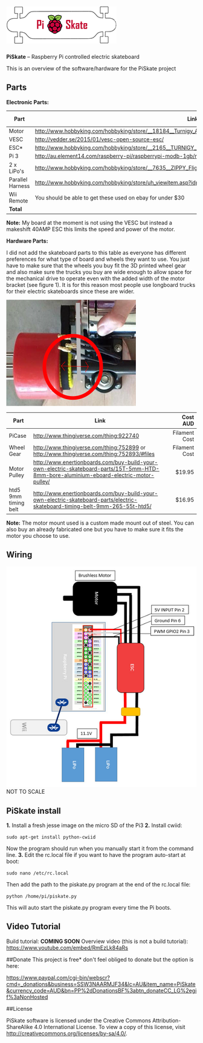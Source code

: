 ![Logo](doc/images/smallpiskate.png)
====================================
**PiSkate** – Raspberry Pi controlled electric skateboard 

This is an overview of the software/hardware for the PiSkate project


## Parts

**Electronic Parts:**

| Part              | Link                                                                                                              |Cost AUD   |
| -------------     |-------------                                                                                                      | -----:    |
| Motor             |http://www.hobbyking.com/hobbyking/store/__18184__Turnigy_Aerodrive_SK3_6374_149kv_Brushless_Outrunner_Motor.html  |$109       | 
| VESC              |http://vedder.se/2015/01/vesc-open-source-esc/                                                                     |$100       |
| ESC*              |http://www.hobbyking.com/hobbyking/store/__2165__TURNIGY_Plush_40amp_Speed_Controller_w_BEC.html                   |$30        |
| Pi 3              |http://au.element14.com/raspberry-pi/raspberrypi-modb-1gb/raspberry-pi-3-model-b/dp/2525226                        |$56        |
|2 x LiPo's         |http://www.hobbyking.com/hobbyking/store/__7635__ZIPPY_Flightmax_2200mAh_3S1P_30C.html                             |2 x $18.37 | 
|Parallel Harness   |http://www.hobbyking.com/hobbyking/store/uh_viewitem.asp?idproduct=10265                                           |$3.16      |
|Wii Remote         |You should be able to get these used on ebay for under $30                                                         |<$30       |
|**Total**          |                                                                                                                   |**$330**   |
**Note:** My board at the moment is not using the VESC but instead a makeshift 40AMP ESC this limits the speed and power of the motor.


**Hardware Parts:**

I did not add the skateboard parts to this table as everyone has different preferences for what type of board and wheels they want to use. You just have to make sure that the wheels you buy fit the 3D printed wheel gear and also make sure the trucks you buy are wide enough to allow space for the mechanical drive to operate even with the added width of the motor bracket (see figure 1). It is for this reason most people use longboard trucks for their electric skateboards since these are wider.

![Space](doc/images/space.png)

| Part                  | Link                                                                                                                                      |Cost AUD       |
| -------------         |-------------                                                                                                                              | -----:        |
|PiCase                 |http://www.thingiverse.com/thing:922740                                                                                                    |Filament Cost  |
|Wheel Gear             |http://www.thingiverse.com/thing:752899 or http://www.thingiverse.com/thing:752893/#files                                                  |Filament Cost  |
|Motor Pulley           |http://www.enertionboards.com/buy-build-your-own-electric-skateboard-parts/15T-5mm-HTD-8mm-bore-aluminium-eboard-electric-motor-pulley/    |$19.95         |
|htd5 9mm timing belt   |http://www.enertionboards.com/buy-build-your-own-electric-skateboard-parts/electric-skateboard-timing-belt-9mm-265-55t-htd5/               |$16.95         |

**Note:** The motor mount used is a custom made mount out of steel. You can also buy an already fabricated one but you have to make sure it fits the motor you choose to use. 

## Wiring

![Setup](doc/images/setup.jpg)
NOT TO SCALE
## PiSkate install
**1.**  Install a fresh jesse image on the micro SD of the Pi3
**2.**  Install cwiid:

    sudo apt-get install python-cwiid
Now the program should run when you manually start it from the command line.
**3.**  Edit the rc.local file if you want to have the program auto-start at boot:

    sudo nano /etc/rc.local

Then add the path to the piskate.py program at the end of the rc.local file:
    
    python /home/pi/piskate.py

This will auto start the piskate.py program every time the Pi boots.
## Video Tutorial
Build tutorial:
**COMING SOON**
Overview video (this is not a build tutorial):
https://www.youtube.com/embed/RmEzLk84aRs

##Donate
This project is free* don't feel obliged to donate but the option is here:

https://www.paypal.com/cgi-bin/webscr?cmd=_donations&business=SSW3NAARMJF34&lc=AU&item_name=PiSkate&currency_code=AUD&bn=PP%2dDonationsBF%3abtn_donateCC_LG%2egif%3aNonHosted

##License 

PiSkate software is licensed under the Creative Commons Attribution-ShareAlike 4.0 International License. To view a copy of this license, visit http://creativecommons.org/licenses/by-sa/4.0/.
